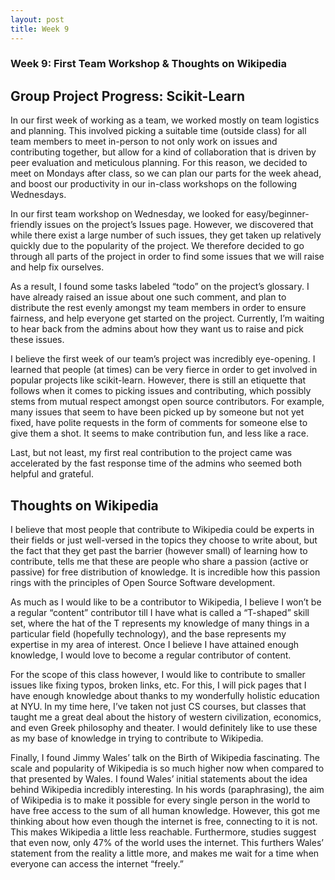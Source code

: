 ```yaml
---
layout: post
title: Week 9
---
```


### Week 9: First Team Workshop & Thoughts on Wikipedia

## Group Project Progress: Scikit-Learn

In our first week of working as a team, we worked mostly on team logistics and planning. This involved picking a suitable time (outside class) for all team members to meet in-person to not only work on issues and contributing together, but allow for a kind of collaboration that is driven by peer evaluation and meticulous planning. For this reason, we decided to meet on Mondays after class, so we can plan our parts for the week ahead, and boost our productivity in our in-class workshops on the following Wednesdays. 

In our first team workshop on Wednesday, we looked for easy/beginner-friendly issues on the project’s Issues page. However, we discovered that while there exist a large number of such issues, they get taken up relatively quickly due to the popularity of the project. We therefore decided to go through all parts of the project in order to find some issues that we will raise and help fix ourselves. 

As a result, I found some tasks labeled “todo” on the project’s glossary. I have already raised an issue about one such comment, and plan to distribute the rest evenly amongst my team members in order to ensure fairness, and help everyone get started on the project. Currently, I’m waiting to hear back from the admins about how they want us to raise and pick these issues. 

I believe the first week of our team’s project was incredibly eye-opening. I learned that people (at times) can be very fierce in order to get involved in popular projects like scikit-learn. However, there is still an etiquette that follows when it comes to picking issues and contributing, which possibly stems from mutual respect amongst open source contributors. For example, many issues that seem to have been picked up by someone but not yet fixed, have polite requests in the form of comments for someone else to give them a shot. It seems to make contribution fun, and less like a race. 

Last, but not least, my first real contribution to the project came was accelerated by the fast response time of the admins who seemed both helpful and grateful. 


## Thoughts on Wikipedia

I believe that most people that contribute to Wikipedia could be experts in their fields or just well-versed in the topics they choose to write about, but the fact that they get past the barrier (however small) of learning how to contribute, tells me that these are people who share a passion (active or passive) for free distribution of knowledge. It is incredible how this passion rings with the principles of Open Source Software development. 

As much as I would like to be a contributor to Wikipedia, I believe I won’t be a regular “content” contributor till I have what is called a “T-shaped” skill set, where the hat of the T represents my knowledge of many things in a particular field (hopefully technology), and the base represents my expertise in my area of interest. Once I believe I have attained enough knowledge, I would love to become a regular contributor of content. 

For the scope of this class however, I would like to contribute to smaller issues like fixing typos, broken links, etc. For this, I will pick pages that I have enough knowledge about thanks to my wonderfully holistic education at NYU. In my time here, I’ve taken not just CS courses, but classes that taught me a great deal about the history of western civilization, economics, and even Greek philosophy and theater. I would definitely like to use these as my base of knowledge in trying to contribute to Wikipedia. 

Finally, I found Jimmy Wales’ talk on the Birth of Wikipedia fascinating. The scale and popularity of Wikipedia is so much higher now when compared to that presented by Wales. 
I found Wales’ initial statements about the idea behind Wikipedia incredibly interesting. In his words (paraphrasing), the aim of Wikipedia is to make it possible for every single person in the world to have free access to the sum of all human knowledge. However, this got me thinking about how even though the internet is free, connecting to it is not. This makes Wikipedia a little less reachable. Furthermore, studies suggest that even now, only 47% of the world uses the internet. This furthers Wales’ statement from the reality a little more, and makes me wait for a time when everyone can access the internet “freely.”



